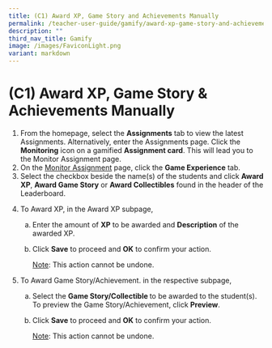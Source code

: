 ```yaml
---
title: (C1) Award XP, Game Story and Achievements Manually
permalink: /teacher-user-guide/gamify/award-xp-game-story-and-achievements-manually/
description: ""
third_nav_title: Gamify
image: /images/FaviconLight.png
variant: markdown
---
```

<h1 id="-award-xp-game-story-achievements-manually-">(C1) Award XP, Game Story &amp; Achievements Manually</h1>
<ol>
	<li>From the homepage, select the <b>Assignments</b> tab to view the latest Assignments. Alternatively, enter the Assignments page. Click the <b>Monitoring</b> icon on a gamified <b>Assignment card</b>. This will lead you to the Monitor Assignment page. </li>
<li>On the <a target="_blank" href="/teacher-user-guide/assess/monitor-students-responses-in-an-assignment/"> Monitor Assignment</a> page, click the <strong>Game Experience</strong> tab. </li>
<li>Select the checkbox beside the name(s) of the students and click <strong>Award XP</strong>, <strong>Award Game Story</strong> or <strong>Award Collectibles</strong> found in the header of the Leaderboard.</li>
<li><p>To Award XP, in the Award XP subpage,</p>
<ol style="list-style-type: lower-alpha;">
<li>Enter the amount of <strong>XP</strong> to be awarded and <strong>Description</strong> of the awarded XP.</li>
<li><p>Click <strong>Save</strong> to proceed and <strong>OK</strong> to confirm your action.</p>
	<p><u>Note</u>: This action cannot be undone.</p>
</li>
</ol>
</li>
<li><p>To Award Game Story/Achievement. in the respective subpage,</p>
<ol style="list-style-type: lower-alpha;">
<li>Select the <strong>Game Story/Collectible </strong> to be awarded to the student(s). To preview the Game Story/Achievement, click <strong>Preview</strong>.</li>
<li><p>Click <strong>Save</strong> to proceed and <strong>OK</strong> to confirm your action.</p>
	<p><u>Note</u>: This action cannot be undone.</p>
</li>
</ol>
</li>
</ol>